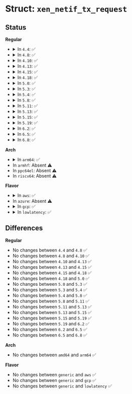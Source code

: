 # Struct: <code>xen_netif_tx_request</code>

## Status
<b>Regular</b>
<ul>
<li>
<details>
<summary>In <code>4.4</code>: ✅</summary>

```c
struct xen_netif_tx_request {
    grant_ref_t gref;
    uint16_t offset;
    uint16_t flags;
    uint16_t id;
    uint16_t size;
};
```
</details>
</li>
<li>
<details>
<summary>In <code>4.8</code>: ✅</summary>

```c
struct xen_netif_tx_request {
    grant_ref_t gref;
    uint16_t offset;
    uint16_t flags;
    uint16_t id;
    uint16_t size;
};
```
</details>
</li>
<li>
<details>
<summary>In <code>4.10</code>: ✅</summary>

```c
struct xen_netif_tx_request {
    grant_ref_t gref;
    uint16_t offset;
    uint16_t flags;
    uint16_t id;
    uint16_t size;
};
```
</details>
</li>
<li>
<details>
<summary>In <code>4.13</code>: ✅</summary>

```c
struct xen_netif_tx_request {
    grant_ref_t gref;
    uint16_t offset;
    uint16_t flags;
    uint16_t id;
    uint16_t size;
};
```
</details>
</li>
<li>
<details>
<summary>In <code>4.15</code>: ✅</summary>

```c
struct xen_netif_tx_request {
    grant_ref_t gref;
    uint16_t offset;
    uint16_t flags;
    uint16_t id;
    uint16_t size;
};
```
</details>
</li>
<li>
<details>
<summary>In <code>4.18</code>: ✅</summary>

```c
struct xen_netif_tx_request {
    grant_ref_t gref;
    uint16_t offset;
    uint16_t flags;
    uint16_t id;
    uint16_t size;
};
```
</details>
</li>
<li>
<details>
<summary>In <code>5.0</code>: ✅</summary>

```c
struct xen_netif_tx_request {
    grant_ref_t gref;
    uint16_t offset;
    uint16_t flags;
    uint16_t id;
    uint16_t size;
};
```
</details>
</li>
<li>
<details>
<summary>In <code>5.3</code>: ✅</summary>

```c
struct xen_netif_tx_request {
    grant_ref_t gref;
    uint16_t offset;
    uint16_t flags;
    uint16_t id;
    uint16_t size;
};
```
</details>
</li>
<li>
<details>
<summary>In <code>5.4</code>: ✅</summary>

```c
struct xen_netif_tx_request {
    grant_ref_t gref;
    uint16_t offset;
    uint16_t flags;
    uint16_t id;
    uint16_t size;
};
```
</details>
</li>
<li>
<details>
<summary>In <code>5.8</code>: ✅</summary>

```c
struct xen_netif_tx_request {
    grant_ref_t gref;
    uint16_t offset;
    uint16_t flags;
    uint16_t id;
    uint16_t size;
};
```
</details>
</li>
<li>
<details>
<summary>In <code>5.11</code>: ✅</summary>

```c
struct xen_netif_tx_request {
    grant_ref_t gref;
    uint16_t offset;
    uint16_t flags;
    uint16_t id;
    uint16_t size;
};
```
</details>
</li>
<li>
<details>
<summary>In <code>5.13</code>: ✅</summary>

```c
struct xen_netif_tx_request {
    grant_ref_t gref;
    uint16_t offset;
    uint16_t flags;
    uint16_t id;
    uint16_t size;
};
```
</details>
</li>
<li>
<details>
<summary>In <code>5.15</code>: ✅</summary>

```c
struct xen_netif_tx_request {
    grant_ref_t gref;
    uint16_t offset;
    uint16_t flags;
    uint16_t id;
    uint16_t size;
};
```
</details>
</li>
<li>
<details>
<summary>In <code>5.19</code>: ✅</summary>

```c
struct xen_netif_tx_request {
    grant_ref_t gref;
    uint16_t offset;
    uint16_t flags;
    uint16_t id;
    uint16_t size;
};
```
</details>
</li>
<li>
<details>
<summary>In <code>6.2</code>: ✅</summary>

```c
struct xen_netif_tx_request {
    grant_ref_t gref;
    uint16_t offset;
    uint16_t flags;
    uint16_t id;
    uint16_t size;
};
```
</details>
</li>
<li>
<details>
<summary>In <code>6.5</code>: ✅</summary>

```c
struct xen_netif_tx_request {
    grant_ref_t gref;
    uint16_t offset;
    uint16_t flags;
    uint16_t id;
    uint16_t size;
};
```
</details>
</li>
<li>
<details>
<summary>In <code>6.8</code>: ✅</summary>

```c
struct xen_netif_tx_request {
    grant_ref_t gref;
    uint16_t offset;
    uint16_t flags;
    uint16_t id;
    uint16_t size;
};
```
</details>
</li>
</ul>
<b>Arch</b>
<ul>
<li>
<details>
<summary>In <code>arm64</code>: ✅</summary>

```c
struct xen_netif_tx_request {
    grant_ref_t gref;
    uint16_t offset;
    uint16_t flags;
    uint16_t id;
    uint16_t size;
};
```
</details>
</li>
<li>
In <code>armhf</code>: Absent ⚠️
</li>
<li>
In <code>ppc64el</code>: Absent ⚠️
</li>
<li>
In <code>riscv64</code>: Absent ⚠️
</li>
</ul>
<b>Flavor</b>
<ul>
<li>
<details>
<summary>In <code>aws</code>: ✅</summary>

```c
struct xen_netif_tx_request {
    grant_ref_t gref;
    uint16_t offset;
    uint16_t flags;
    uint16_t id;
    uint16_t size;
};
```
</details>
</li>
<li>
In <code>azure</code>: Absent ⚠️
</li>
<li>
<details>
<summary>In <code>gcp</code>: ✅</summary>

```c
struct xen_netif_tx_request {
    grant_ref_t gref;
    uint16_t offset;
    uint16_t flags;
    uint16_t id;
    uint16_t size;
};
```
</details>
</li>
<li>
<details>
<summary>In <code>lowlatency</code>: ✅</summary>

```c
struct xen_netif_tx_request {
    grant_ref_t gref;
    uint16_t offset;
    uint16_t flags;
    uint16_t id;
    uint16_t size;
};
```
</details>
</li>
</ul>

## Differences
<b>Regular</b>
<ul>
<li>
No changes between <code>4.4</code> and <code>4.8</code> ✅
</li>
<li>
No changes between <code>4.8</code> and <code>4.10</code> ✅
</li>
<li>
No changes between <code>4.10</code> and <code>4.13</code> ✅
</li>
<li>
No changes between <code>4.13</code> and <code>4.15</code> ✅
</li>
<li>
No changes between <code>4.15</code> and <code>4.18</code> ✅
</li>
<li>
No changes between <code>4.18</code> and <code>5.0</code> ✅
</li>
<li>
No changes between <code>5.0</code> and <code>5.3</code> ✅
</li>
<li>
No changes between <code>5.3</code> and <code>5.4</code> ✅
</li>
<li>
No changes between <code>5.4</code> and <code>5.8</code> ✅
</li>
<li>
No changes between <code>5.8</code> and <code>5.11</code> ✅
</li>
<li>
No changes between <code>5.11</code> and <code>5.13</code> ✅
</li>
<li>
No changes between <code>5.13</code> and <code>5.15</code> ✅
</li>
<li>
No changes between <code>5.15</code> and <code>5.19</code> ✅
</li>
<li>
No changes between <code>5.19</code> and <code>6.2</code> ✅
</li>
<li>
No changes between <code>6.2</code> and <code>6.5</code> ✅
</li>
<li>
No changes between <code>6.5</code> and <code>6.8</code> ✅
</li>
</ul>
<b>Arch</b>
<ul>
<li>
No changes between <code>amd64</code> and <code>arm64</code> ✅
</li>
</ul>
<b>Flavor</b>
<ul>
<li>
No changes between <code>generic</code> and <code>aws</code> ✅
</li>
<li>
No changes between <code>generic</code> and <code>gcp</code> ✅
</li>
<li>
No changes between <code>generic</code> and <code>lowlatency</code> ✅
</li>
</ul>
